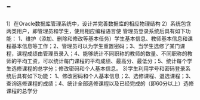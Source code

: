 # -
1）在Oracle数据库管理系统中，设计并完善数据库的相应物理结构 2）系统包含两类用户，即管理员和学生，使用相应编程语言使 管理员登录系统后具有如下功能： 1、维护（添加、删除和修改等基本任务）学生基本信息、教师基本信息和课程基本信息等工作；2、管理员可以为学生重置密码；3、当学生选修了某门课程，课程成绩由管理员录入；4、能够统计不同职称的教师的数量、不同职称的教师的平均工资，可以统计每门课程的平均成绩、最高分、最低分；5、统计每个学生选修课程的总学分；修改密码和个人基本信息。 3)学生利用学号和密码登录系统后具有如下功能： 1、修改密码和个人基本信息；2、选修课程、退选课程；3、查询选修课程的成绩；4、统计全部选修课程以及已经完成的（即60分以上）选修课程的总学分
